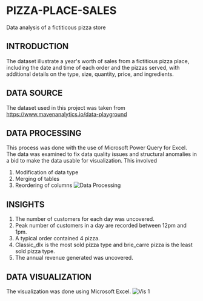 # PIZZA-PLACE-SALES
Data analysis of a fictiticous pizza store
## INTRODUCTION
The dataset illustrate a year's worth of sales from a fictitious pizza place, including the date and time of each order and the pizzas served, with additional details on the type, size, quantity, price, and ingredients.
## DATA SOURCE
The dataset used in this project was taken from https://www.mavenanalytics.io/data-playground
## DATA PROCESSING
This process was done with the use of Microsoft Power Query for Excel. The data was examined to fix data quality issues and structural anomalies in a bid to make the data usable for visualization. This involved 
1.	Modification of data type
2.	Merging of tables
3.	Reordering of columns
![Data Processing](https://github.com/Belloadigun/PIZZA-PLACE-SALES/assets/100712092/56076138-c483-47de-a390-59a342f8f272)
## INSIGHTS
1. The number of customers for each day was uncovered.
2. Peak number of customers in a day are recorded between 12pm and 1pm.
3. A typical order contained 4 pizza.
4. Classic_dlx is the most sold pizza type and brie_carre pizza is the least sold pizza type.
5. The annual revenue generated was uncovered.
## DATA VISUALIZATION  
The visualization was done using Microsoft Excel.
![Vis 1](https://github.com/user-attachments/assets/72849cfe-1282-4edb-abfd-7916864fdad6)

